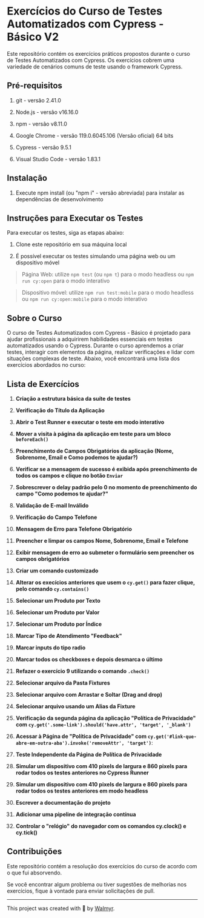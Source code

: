 # Exercícios do Curso de Testes Automatizados com Cypress - Básico V2

Este repositório contém os exercícios práticos propostos durante o curso de Testes Automatizados com Cypress. Os exercícios cobrem uma variedade de cenários comuns de teste usando o framework Cypress.

## Pré-requisitos

1. git - versão 2.41.0

2. Node.js - versão v16.16.0

3. npm - versão v8.11.0

4. Google Chrome - versão 119.0.6045.106 (Versão oficial) 64 bits

5. Cypress - versão 9.5.1

6. Visual Studio Code - versão 1.83.1


## Instalação

1. Execute npm install (ou "npm i" - versão abreviada) para instalar as dependências de desenvolvimento

## Instruções para Executar os Testes

Para executar os testes, siga as etapas abaixo:

1. Clone este repositório em sua máquina local

2. É possível executar os testes simulando uma página web ou um dispositivo móvel

> Página Web: utilize `npm test` (ou `npm t`) para o modo headless ou `npm run cy:open` para o modo interativo

> Dispositivo móvel: utilize `npm run test:mobile` para o modo headless ou `npm run cy:open:mobile` para o modo interativo


## Sobre o Curso

O curso de Testes Automatizados com Cypress - Básico é projetado para ajudar profissionais a adquirirem habilidades essenciais em testes automatizados usando o Cypress. Durante o curso aprendemos a criar testes, interagir com elementos da página, realizar verificações e lidar com situações complexas de teste. Abaixo, você encontrará uma lista dos exercícios abordados no curso:

## Lista de Exercícios

1. **Criação a estrutura básica da suíte de testes**

2. **Verificação do Título da Aplicação**

3. **Abrir o Test Runner e executar o teste em modo interativo**

4. **Mover a visita à página da aplicação em teste para um bloco `beforeEach()`**

5. **Preenchimento de Campos Obrigatórios da aplicação (Nome, Sobrenome, Email e Como podemos te ajudar?)**

6. **Verificar se a mensagem de sucesso é exibida após preenchimento de todos os campos e clique no botão `Enviar`**

7. **Sobrescrever o delay padrão pelo 0 no momento de preenchimento do campo "Como podemos te ajudar?"**

8. **Validação de E-mail Inválido**

9. **Verificação do Campo Telefone**

10. **Mensagem de Erro para Telefone Obrigatório**

11. **Preencher e limpar os campos Nome, Sobrenome, Email e Telefone**

12. **Exibir mensagem de erro ao submeter o formulário sem preencher os campos obrigatórios**

13. **Criar um comando customizado**

14. **Alterar os execícios anteriores que usem o `cy.get()` para fazer clique, pelo comando `cy.contains()`**

15. **Selecionar um Produto por Texto**

16. **Selecionar um Produto por Valor**

17. **Selecionar um Produto por Índice**

18. **Marcar Tipo de Atendimento "Feedback"**

19. **Marcar inputs do tipo radio**

20. **Marcar todos os checkboxes e depois desmarca o último**

21. **Refazer o exercício 9 utilizando o comando `.check()`**

22. **Selecionar arquivo da Pasta Fixtures**

23. **Selecionar arquivo com Arrastar e Soltar (Drag and drop)**

24. **Selecionar arquivo usando um Alias da Fixture**

25. **Verificação da segunda página da aplicação "Política de Privacidade" com `cy.get('.some-link').should('have.attr', 'target', '_blank')`**

26. **Acessar à Página de "Política de Privacidade" com `cy.get('#link-que-abre-em-outra-aba').invoke('removeAttr', 'target')`**:

27. **Teste Independente da Página de Política de Privacidade**

28. **Simular um dispositivo com 410 pixels de largura e 860 pixels para rodar todos os testes anteriores no Cypress Runner**

29. **Simular um dispositivo com 410 pixels de largura e 860 pixels para rodar todos os testes anteriores em modo headless**

30. **Escrever a documentação do projeto**

31. **Adicionar uma pipeline de integração contínua**

32. **Controlar o "relógio" do navegador com os comandos cy.clock() e cy.tick()**


## Contribuições

Este repositório contém a resolução dos exercícios do curso de acordo com o que fui absorvendo. 

Se você encontrar algum problema ou tiver sugestões de melhorias nos exercícios, fique à vontade para enviar solicitações de pull.

___

This project was created with 💚 by [Walmyr](https://walmyr.dev/).


